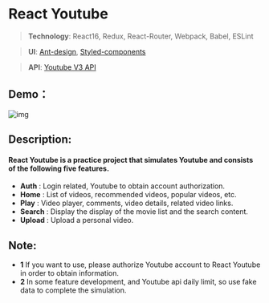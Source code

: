 # React Youtube

> **Technology**: React16, Redux, React-Router, Webpack, Babel, ESLint

> **UI**: [Ant-design](https://ant.design/), [Styled-components](https://www.styled-components.com/)

> **API**: [Youtube V3 API](https://developers.google.com/youtube/v3/getting-started)

## Demo：

![img](https://github.com/HsienW/react-youtube/blob/master/react-youtube-demo-v1.gif)

## Description:
#### React Youtube is a practice project that simulates Youtube and consists of the following five features.

- **Auth** : Login related, Youtube to obtain account authorization.
- **Home** : List of videos, recommended videos, popular videos, etc.
- **Play** : Video player, comments, video details, related video links.
- **Search** : Display the display of the movie list and the search content.
- **Upload** : Upload a personal video.

## Note: 

- **1** If you want to use, please authorize Youtube account to React Youtube in order to obtain information.
- **2** In some feature development, and Youtube api daily limit, so use fake data to complete the simulation.

